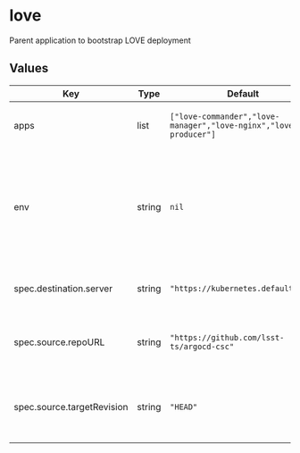 # love

Parent application to bootstrap LOVE deployment

## Values

| Key | Type | Default | Description |
|-----|------|---------|-------------|
| apps | list | `["love-commander","love-manager","love-nginx","love-producer"]` | The list of applications for the LOVE service |
| env | string | `nil` | The environment (location) to set for the configuration. This picks the Helm values file to use in the deployment. |
| spec.destination.server | string | `"https://kubernetes.default.svc"` | The URL for the Kubernetes server |
| spec.source.repoURL | string | `"https://github.com/lsst-ts/argocd-csc"` | The repository URL that contains the configuration |
| spec.source.targetRevision | string | `"HEAD"` | The target revision (repository branch) to use for the configuration |
